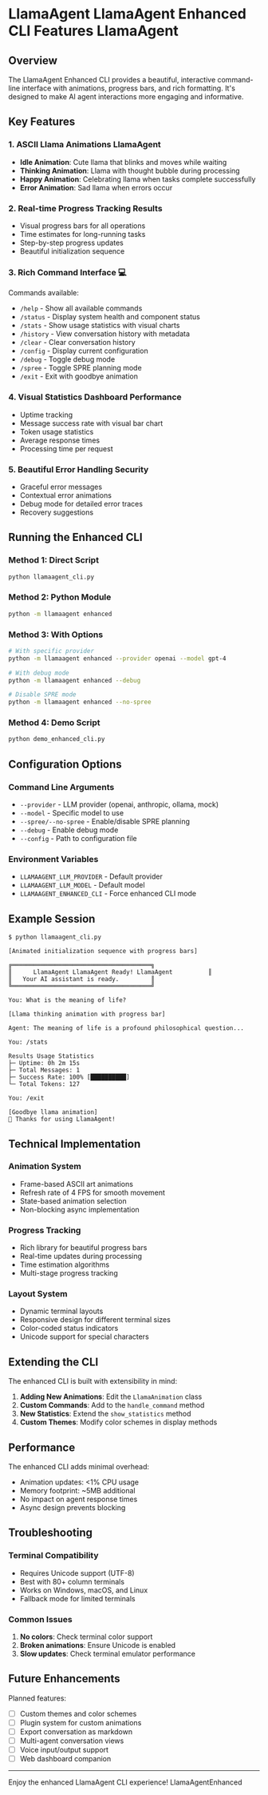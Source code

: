 # LlamaAgent LlamaAgent Enhanced CLI Features LlamaAgent

## Overview
The LlamaAgent Enhanced CLI provides a beautiful, interactive command-line interface with animations, progress bars, and rich formatting. It's designed to make AI agent interactions more engaging and informative.

## Key Features

### 1. ASCII Llama Animations LlamaAgent
- **Idle Animation**: Cute llama that blinks and moves while waiting
- **Thinking Animation**: Llama with thought bubble during processing
- **Happy Animation**: Celebrating llama when tasks complete successfully
- **Error Animation**: Sad llama when errors occur

### 2. Real-time Progress Tracking Results
- Visual progress bars for all operations
- Time estimates for long-running tasks
- Step-by-step progress updates
- Beautiful initialization sequence

### 3. Rich Command Interface 💻
Commands available:
- `/help` - Show all available commands
- `/status` - Display system health and component status
- `/stats` - Show usage statistics with visual charts
- `/history` - View conversation history with metadata
- `/clear` - Clear conversation history
- `/config` - Display current configuration
- `/debug` - Toggle debug mode
- `/spree` - Toggle SPRE planning mode
- `/exit` - Exit with goodbye animation

### 4. Visual Statistics Dashboard Performance
- Uptime tracking
- Message success rate with visual bar chart
- Token usage statistics
- Average response times
- Processing time per request

### 5. Beautiful Error Handling Security
- Graceful error messages
- Contextual error animations
- Debug mode for detailed error traces
- Recovery suggestions

## Running the Enhanced CLI

### Method 1: Direct Script
```bash
python llamaagent_cli.py
```

### Method 2: Python Module
```bash
python -m llamaagent enhanced
```

### Method 3: With Options
```bash
# With specific provider
python -m llamaagent enhanced --provider openai --model gpt-4

# With debug mode
python -m llamaagent enhanced --debug

# Disable SPRE mode
python -m llamaagent enhanced --no-spree
```

### Method 4: Demo Script
```bash
python demo_enhanced_cli.py
```

## Configuration Options

### Command Line Arguments
- `--provider` - LLM provider (openai, anthropic, ollama, mock)
- `--model` - Specific model to use
- `--spree/--no-spree` - Enable/disable SPRE planning
- `--debug` - Enable debug mode
- `--config` - Path to configuration file

### Environment Variables
- `LLAMAAGENT_LLM_PROVIDER` - Default provider
- `LLAMAAGENT_LLM_MODEL` - Default model
- `LLAMAAGENT_ENHANCED_CLI` - Force enhanced CLI mode

## Example Session

```
$ python llamaagent_cli.py

[Animated initialization sequence with progress bars]

╔═══════════════════════════════════════╗
║      LlamaAgent LlamaAgent Ready! LlamaAgent          ║
║   Your AI assistant is ready.         ║
╚═══════════════════════════════════════╝

You: What is the meaning of life?

[Llama thinking animation with progress bar]

Agent: The meaning of life is a profound philosophical question...

You: /stats

Results Usage Statistics
├─ Uptime: 0h 2m 15s
├─ Total Messages: 1
├─ Success Rate: 100% [██████████]
└─ Total Tokens: 127

You: /exit

[Goodbye llama animation]
👋 Thanks for using LlamaAgent!
```

## Technical Implementation

### Animation System
- Frame-based ASCII art animations
- Refresh rate of 4 FPS for smooth movement
- State-based animation selection
- Non-blocking async implementation

### Progress Tracking
- Rich library for beautiful progress bars
- Real-time updates during processing
- Time estimation algorithms
- Multi-stage progress tracking

### Layout System
- Dynamic terminal layouts
- Responsive design for different terminal sizes
- Color-coded status indicators
- Unicode support for special characters

## Extending the CLI

The enhanced CLI is built with extensibility in mind:

1. **Adding New Animations**: Edit the `LlamaAnimation` class
2. **Custom Commands**: Add to the `handle_command` method
3. **New Statistics**: Extend the `show_statistics` method
4. **Custom Themes**: Modify color schemes in display methods

## Performance

The enhanced CLI adds minimal overhead:
- Animation updates: <1% CPU usage
- Memory footprint: ~5MB additional
- No impact on agent response times
- Async design prevents blocking

## Troubleshooting

### Terminal Compatibility
- Requires Unicode support (UTF-8)
- Best with 80+ column terminals
- Works on Windows, macOS, and Linux
- Fallback mode for limited terminals

### Common Issues
1. **No colors**: Check terminal color support
2. **Broken animations**: Ensure Unicode is enabled
3. **Slow updates**: Check terminal emulator performance

## Future Enhancements

Planned features:
- [ ] Custom themes and color schemes
- [ ] Plugin system for custom animations
- [ ] Export conversation as markdown
- [ ] Multi-agent conversation views
- [ ] Voice input/output support
- [ ] Web dashboard companion

---

Enjoy the enhanced LlamaAgent CLI experience! LlamaAgentEnhanced